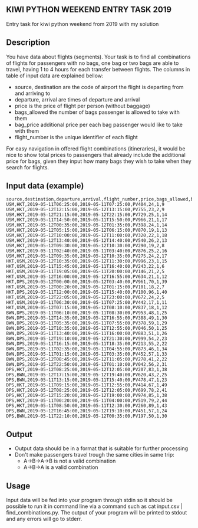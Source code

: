 ## KIWI PYTHON WEEKEND ENTRY TASK 2019

Entry task for kiwi python weekend from 2019 with my solution
## Description
You have data about flights (segments). Your task is to find all combinations of flights for passengers with no bags, one bag or two bags are able to travel, having 1 to 4 hours for each transfer between flights. The columns in table of input data are explained bellow:
* source, destination are the code of airport the flight is departing from and arriving to
* departure, arrival are times of departure and arrival
* price is the price of flight per person (without baggage)
* bags_allowed the number of bags passenger is allowed to take with them
* bag_price additional price per each bag passenger would like to take with them
* flight_number is the unique identifier of each flight

For easy navigation in offered flight combinations (itineraries), it would be nice to show total prices to passengers that already include the additional price for bags, given they input how many bags they wish to take when they search for flights.

## Input data (example)

```
source,destination,departure,arrival,flight_number,price,bags_allowed,bag_price
USM,HKT,2019-05-11T06:25:00,2019-05-11T07:25:00,PV404,24,1,9
USM,HKT,2019-05-12T12:15:00,2019-05-12T13:15:00,PV755,23,2,9
USM,HKT,2019-05-12T21:15:00,2019-05-12T22:15:00,PV729,25,1,14
USM,HKT,2019-05-11T14:50:00,2019-05-11T15:50:00,PV966,21,1,17
USM,HKT,2019-05-12T00:35:00,2019-05-12T01:35:00,PV398,24,1,14
USM,HKT,2019-05-12T05:15:00,2019-05-12T06:15:00,PV870,19,1,13
USM,HKT,2019-05-12T10:00:00,2019-05-12T11:00:00,PV320,22,1,18
USM,HKT,2019-05-12T13:40:00,2019-05-12T14:40:00,PV540,26,2,13
USM,HKT,2019-05-12T09:30:00,2019-05-12T10:30:00,PV290,19,2,8
USM,HKT,2019-05-11T02:40:00,2019-05-11T03:40:00,PV876,25,2,16
USM,HKT,2019-05-12T09:35:00,2019-05-12T10:35:00,PV275,24,2,17
HKT,USM,2019-05-12T10:35:00,2019-05-12T11:30:00,PV996,23,1,15
HKT,USM,2019-05-11T15:45:00,2019-05-11T16:40:00,PV243,22,1,6
HKT,USM,2019-05-11T19:05:00,2019-05-11T20:00:00,PV146,21,2,5
HKT,USM,2019-05-12T16:00:00,2019-05-12T16:55:00,PV634,21,1,12
HKT,DPS,2019-05-12T00:00:00,2019-05-12T03:40:00,PV961,70,1,39
HKT,USM,2019-05-12T00:20:00,2019-05-12T01:15:00,PV101,18,2,7
HKT,DPS,2019-05-11T12:00:00,2019-05-11T15:40:00,PV100,96,1,40
HKT,USM,2019-05-12T22:05:00,2019-05-12T23:00:00,PV672,24,2,5
HKT,USM,2019-05-11T06:30:00,2019-05-11T07:25:00,PV442,17,1,11
HKT,USM,2019-05-12T07:15:00,2019-05-12T08:10:00,PV837,18,1,12
BWN,DPS,2019-05-11T06:10:00,2019-05-11T08:30:00,PV953,48,1,25
BWN,DPS,2019-05-12T14:35:00,2019-05-12T16:55:00,PV388,49,1,30
BWN,DPS,2019-05-11T05:35:00,2019-05-11T07:55:00,PV378,59,1,29
BWN,DPS,2019-05-12T10:35:00,2019-05-12T12:55:00,PV046,50,1,25
BWN,DPS,2019-05-11T13:40:00,2019-05-11T16:00:00,PV883,51,1,26
BWN,DPS,2019-05-12T19:10:00,2019-05-12T21:30:00,PV999,54,2,23
BWN,DPS,2019-05-11T16:15:00,2019-05-11T18:35:00,PV213,55,2,22
BWN,DPS,2019-05-11T02:35:00,2019-05-11T04:55:00,PV873,46,1,34
BWN,DPS,2019-05-11T01:15:00,2019-05-11T03:35:00,PV452,57,1,33
BWN,DPS,2019-05-12T08:45:00,2019-05-12T11:05:00,PV278,41,2,22
BWN,DPS,2019-05-12T22:50:00,2019-05-13T01:10:00,PV042,56,2,31
DPS,HKT,2019-05-12T08:25:00,2019-05-12T12:05:00,PV207,83,1,38
DPS,BWN,2019-05-12T17:15:00,2019-05-12T19:40:00,PV620,43,2,25
DPS,BWN,2019-05-11T13:15:00,2019-05-11T15:40:00,PV478,47,1,23
DPS,HKT,2019-05-11T09:15:00,2019-05-11T12:55:00,PV414,67,1,49
DPS,HKT,2019-05-12T08:25:00,2019-05-12T12:05:00,PV699,78,2,41
DPS,HKT,2019-05-12T15:20:00,2019-05-12T19:00:00,PV974,85,1,38
DPS,HKT,2019-05-11T00:20:00,2019-05-11T04:00:00,PV519,79,2,44
DPS,HKT,2019-05-11T08:50:00,2019-05-11T12:30:00,PV260,89,1,43
DPS,BWN,2019-05-12T16:45:00,2019-05-12T19:10:00,PV451,57,1,24
DPS,BWN,2019-05-11T22:10:00,2019-05-12T00:35:00,PV197,50,1,30
```

## Output
* Output data should be in a format that is suitable for further processing
* Don't make passengers travel trough the same cities in same trip:
  * A->B->A->B is not a valid combination
  * A->B->A is a valid combination

## Usage
Input data will be fed into your program through stdin so it should be possible to run it in command line via a command such as cat input.csv | find_combinations.py. The output of your program will be printed to stdout and any errors will go to stderr.
